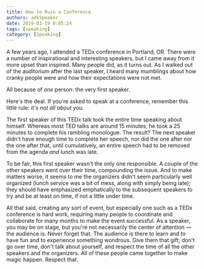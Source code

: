 ```yaml
---
title: How to Ruin a Conference
authors: adkSpeaker
date: 2019-03-19 0:05:24
tags: [speaking]
category: [Speaking]
---
```


<p>A few years ago, I attended a TEDx conference in Portland, OR. There were a number of inspirational and interesting speakers, but I came away from it more upset than inspired. Many people did, as it turns out. As I walked out of the auditorium after the last speaker, I heard many mumblings about how cranky people were and how their expectations were not met.</p>
<p>All because of <em>one </em>person: the very first speaker.</p>

<p>Here's the deal. If you're asked to speak at a conference, remember this little rule: <em>it's not all about you.</em></p>
<p>The first speaker of this TEDx talk took the entire time speaking about himself. Whereas most TED talks are around 15 minutes, he took a 25 minutes to complete his rambling monologue. The result? The next speaker didn't have enough time to complete her speech, nor did the one after nor the one after that, until cumulatively, an entire speech had to be removed from the agenda <em>and </em>lunch was late.</p>
<p>To be fair, this first speaker wasn't the only one responsible. A couple of the other speakers went over their time, compounding the issue. And to make matters worse, it seems to me the organizers didn't seem particularly well organized (lunch service was a bit of mess, along with simply being late); they should have emphasized emphatically to the subsequent speakers to try and be at least on time, if not a little under time.</p>
<p>All that said, creating any sort of event, but especially one such as a TEDx conference is hard work, requiring many people to coordinate and collaborate for many months to make the event successful. As a speaker, you may be on stage, but you're not necessarily the center of attention &mdash; the audience is. Never forget that. The audience is there to learn and to have fun and to experience something wondrous. Give them that gift; don't go over time, don't talk about yourself, and respect the time of all the other speakers and the organizers. All of these people came together to make magic happen. Respect that.</p>